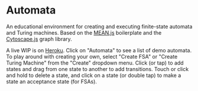 # Automata

An educational environment for creating and executing finite-state automata and Turing machines. Based on the [MEAN.js](http://www.meanjs.org) boilerplate and the [Cytoscape.js](http://js.cytoscape.org/) graph library.

A live WIP is on [Heroku](https://tmfsa.herokuapp.com/). Click on "Automata" to see a list of demo automata. To play around with creating your own, select "Create FSA" or "Create Turing Machine" from the "Create" dropdown menu. Click (or tap) to add states and drag from one state to another to add transitions. Touch or click and hold to delete a state, and click on a state (or double tap) to make a state an acceptance state (for FSAs).
